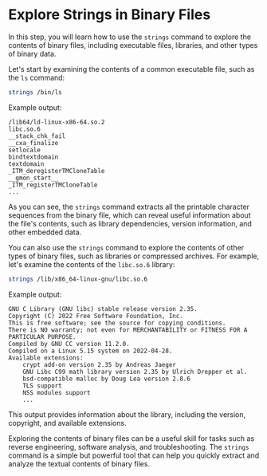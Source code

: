 # Explore Strings in Binary Files

In this step, you will learn how to use the `strings` command to explore the contents of binary files, including executable files, libraries, and other types of binary data.

Let's start by examining the contents of a common executable file, such as the `ls` command:

```bash
strings /bin/ls
```

Example output:

```
/lib64/ld-linux-x86-64.so.2
libc.so.6
__stack_chk_fail
__cxa_finalize
setlocale
bindtextdomain
textdomain
_ITM_deregisterTMCloneTable
__gmon_start__
_ITM_registerTMCloneTable
...
```

As you can see, the `strings` command extracts all the printable character sequences from the binary file, which can reveal useful information about the file's contents, such as library dependencies, version information, and other embedded data.

You can also use the `strings` command to explore the contents of other types of binary files, such as libraries or compressed archives. For example, let's examine the contents of the `libc.so.6` library:

```bash
strings /lib/x86_64-linux-gnu/libc.so.6
```

Example output:

```
GNU C Library (GNU libc) stable release version 2.35.
Copyright (C) 2022 Free Software Foundation, Inc.
This is free software; see the source for copying conditions.
There is NO warranty; not even for MERCHANTABILITY or FITNESS FOR A
PARTICULAR PURPOSE.
Compiled by GNU CC version 11.2.0.
Compiled on a Linux 5.15 system on 2022-04-28.
Available extensions:
	crypt add-on version 2.35 by Andreas Jaeger
	GNU Libc C99 math library version 2.35 by Ulrich Drepper et al.
	bsd-compatible malloc by Doug Lea version 2.8.6
	TLS support
	NSS modules support
	...
```

This output provides information about the library, including the version, copyright, and available extensions.

Exploring the contents of binary files can be a useful skill for tasks such as reverse engineering, software analysis, and troubleshooting. The `strings` command is a simple but powerful tool that can help you quickly extract and analyze the textual contents of binary files.
